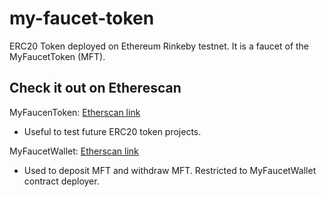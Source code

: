 # my-faucet-token
ERC20 Token deployed on Ethereum Rinkeby testnet. It is a faucet of the MyFaucetToken (MFT).

## Check it out on Etherescan
MyFaucenToken: [Etherscan link](https://rinkeby.etherscan.io/address/0x2f90b3cd2dd9e9036116a2d8361a2742dcd9fb12#readContract)
  - Useful to test future ERC20 token projects.

MyFaucetWallet: [Etherscan link](https://rinkeby.etherscan.io/address/0xB848CF9aB77F42d474E9463807811f3Ba7274aB1)
  - Used to deposit MFT and withdraw MFT. Restricted to MyFaucetWallet contract deployer.
  
